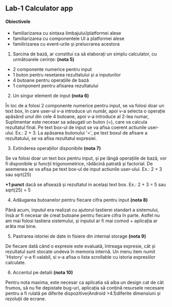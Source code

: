 
## Lab-1 Calculator app

#### Obiectivele

- familiarizarea cu sintaxa limbajului/platformei alese
- familiarizarea cu componentele UI a platformei alese
- familirizarea cu event-urile și prelucrarea acestora


1. Sarcina de bază, ar constitui ca să elaborați un simplu calculator, cu următoarele cerințe: **(nota 5)**

- 2 componente numerice pentru input
- 1 buton pentru resetarea rezultatului și a inputurilor
- 4 butoane pentru operațiile de bază
- 1 component pentru afisarea rezultatului

2. Un singur element de input **(nota 6)**

 În loc de a folosi 2 componente numerice pentru input, se va folosi doar un text box, în care user-ul v-a introduce un număr, apoi v-a selecta o operație apăsând unul din cele 4 butoane, apoi v-a introduce al 2-lea numar, Suplimentar este necesar sa adaugati un buton (=), care va calcula rezultatul final. Pe text box-ul de input se va afisa coerent actiunile user-ului. Ex.: 2 + 3. La apăsarea butonului '=', pe text boxul de afisare a rezultatului, se va afisa rezultatul expresiei.

3. Extinderea operațiilor disponibile **(nota 7)**

 Se va folosi doar un text box pentru input, și pe lângă operațiile de bază, vor fi disponibile și funcții trigonometrice, rădăcină patrată și factorial. De asemenea se va afisa pe text box-ul de input actiunile user-ului. Ex.: 2 + 3 sau sqrt(25)
 
 **+1 punct** dacă se afisează și rezultatul in același text box. Ex.: 2 + 3 = 5 sau sqrt(25) = 5
 
4. Adăugarea butoanelor pentru fiecare cifra pentru input  **(nota 8)**

 Până acum, inputul era realizat cu ajutorul tastierei standart a sistemului, însă ar fi necesar de creat butoane pentru fiecare cifra în parte. Astfel nu am mai folosi tastiera sistemului, și inputul ar fi mai comod + aplicația ar arăta mai bine.
 
5. Pastrarea istoriei de date in fisiere din internal storage **(nota 9)**

 De fiecare dată când o expresie este evaluată, întreaga expresie, cât și rezultatul sunt stocate undeva în memoria internă. Un menu item numit 'History' v-a fi valabil, si v-a afisa o lista scrollable cu istoria expresiilor calculate.
 
 6. Accentul pe detalii **(nota 10)**
 
  Pentru nota maxima, este necesar ca aplicatia să aiba un design cat de cât frumos, să nu fie depistate bug-uri, aplicația să conțină resursele necesare pentru a fi rulată pe diferite dispozitive(Android >4.1)diferite dimensiuni și rezoluții de ecrane.
  
